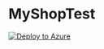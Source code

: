 # MyShopTest


[![Deploy to Azure](https://azuredeploy.net/deploybutton.png)](https://azuredeploy.net/)
